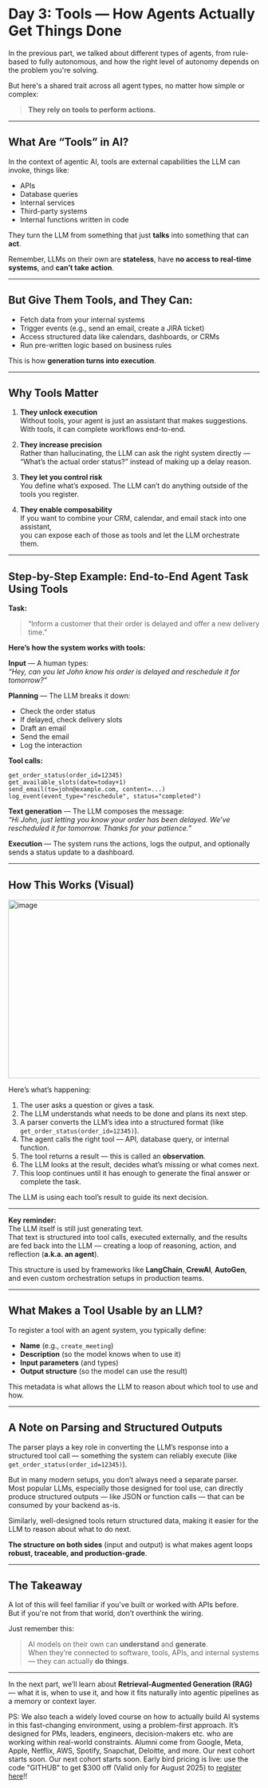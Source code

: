 # Day 3: Tools — How Agents Actually Get Things Done

In the previous part, we talked about different types of agents, from rule-based to fully autonomous, and how the right level of autonomy depends on the problem you're solving.

But here's a shared trait across all agent types, no matter how simple or complex:

> **They rely on tools to perform actions.**

---

## What Are “Tools” in AI?

In the context of agentic AI, tools are external capabilities the LLM can invoke, things like:  
- APIs  
- Database queries  
- Internal services  
- Third-party systems  
- Internal functions written in code  

They turn the LLM from something that just **talks** into something that can **act**.

Remember, LLMs on their own are **stateless**, have **no access to real-time systems**, and **can’t take action**.

---

## But Give Them Tools, and They Can:
- Fetch data from your internal systems  
- Trigger events (e.g., send an email, create a JIRA ticket)  
- Access structured data like calendars, dashboards, or CRMs  
- Run pre-written logic based on business rules  

This is how **generation turns into execution**.

---

## Why Tools Matter

1. **They unlock execution**  
   Without tools, your agent is just an assistant that makes suggestions.  
   With tools, it can complete workflows end-to-end.

2. **They increase precision**  
   Rather than hallucinating, the LLM can ask the right system directly —  
   “What’s the actual order status?” instead of making up a delay reason.

3. **They let you control risk**  
   You define what’s exposed. The LLM can’t do anything outside of the tools you register.

4. **They enable composability**  
   If you want to combine your CRM, calendar, and email stack into one assistant,  
   you can expose each of those as tools and let the LLM orchestrate them.

---

## Step-by-Step Example: End-to-End Agent Task Using Tools

**Task:**  
> “Inform a customer that their order is delayed and offer a new delivery time.”

**Here’s how the system works with tools:**

**Input** — A human types:  
_“Hey, can you let John know his order is delayed and reschedule it for tomorrow?”_

**Planning** — The LLM breaks it down:  
- Check the order status  
- If delayed, check delivery slots  
- Draft an email  
- Send the email  
- Log the interaction

**Tool calls:**  
```text
get_order_status(order_id=12345)
get_available_slots(date=today+1)
send_email(to=john@example.com, content=...)
log_event(event_type="reschedule", status="completed")
```

**Text generation** — The LLM composes the message:  
_“Hi John, just letting you know your order has been delayed. We’ve rescheduled it for tomorrow. Thanks for your patience.”_

**Execution** — The system runs the actions, logs the output, and optionally sends a status update to a dashboard.

---

## How This Works (Visual)
<img width="808" height="357" alt="image" src="https://github.com/user-attachments/assets/f7ce3097-873f-4519-b7ba-30b80785deae" />


Here’s what’s happening:

1. The user asks a question or gives a task.  
2. The LLM understands what needs to be done and plans its next step.  
3. A parser converts the LLM’s idea into a structured format (like `get_order_status(order_id=12345)`).  
4. The agent calls the right tool — API, database query, or internal function.  
5. The tool returns a result — this is called an **observation**.  
6. The LLM looks at the result, decides what’s missing or what comes next.  
7. This loop continues until it has enough to generate the final answer or complete the task.

The LLM is using each tool’s result to guide its next decision.

---

**Key reminder:**  
The LLM itself is still just generating text.  
That text is structured into tool calls, executed externally, and the results are fed back into the LLM — creating a loop of reasoning, action, and reflection (**a.k.a. an agent**).

This structure is used by frameworks like **LangChain**, **CrewAI**, **AutoGen**, and even custom orchestration setups in production teams.

---

## What Makes a Tool Usable by an LLM?

To register a tool with an agent system, you typically define:  
- **Name** (e.g., `create_meeting`)  
- **Description** (so the model knows when to use it)  
- **Input parameters** (and types)  
- **Output structure** (so the model can use the result)  

This metadata is what allows the LLM to reason about which tool to use and how.

---

## A Note on Parsing and Structured Outputs

The parser plays a key role in converting the LLM’s response into a structured tool call — something the system can reliably execute (like `get_order_status(order_id=12345)`).

But in many modern setups, you don’t always need a separate parser.  
Most popular LLMs, especially those designed for tool use, can directly produce structured outputs — like JSON or function calls — that can be consumed by your backend as-is.

Similarly, well-designed tools return structured data, making it easier for the LLM to reason about what to do next.

**The structure on both sides** (input and output) is what makes agent loops **robust, traceable, and production-grade**.

---

## The Takeaway

A lot of this will feel familiar if you've built or worked with APIs before.  
But if you're not from that world, don’t overthink the wiring.

Just remember this:  
> AI models on their own can **understand** and **generate**.  
> When they’re connected to software, tools, APIs, and internal systems — they can actually **do things**.

---

In the next part, we’ll learn about **Retrieval-Augmented Generation (RAG)** — what it is, when to use it, and how it fits naturally into agentic pipelines as a memory or context layer.

PS: We also teach a widely loved course on how to actually build AI systems in this fast-changing environment, using a problem-first approach. It’s designed for PMs, leaders, engineers, decision-makers etc. who are working within real-world constraints. Alumni come from Google, Meta, Apple, Netflix, AWS, Spotify, Snapchat, Deloitte, and more. Our next cohort starts soon. Our next cohort starts soon. Early bird pricing is live: use the code "GITHUB" to get $300 off (Valid only for August 2025) to [register here](https://maven.com/aishwarya-kiriti/genai-system-design)!!
